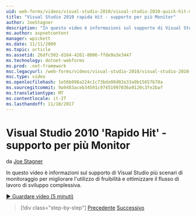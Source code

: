 ```yaml
---
uid: web-forms/videos/visual-studio-2010/visual-studio-2010-quick-hit-multi-monitor-support
title: "Visual Studio 2010 rapida Hit - supporto per più Monitor"
author: JoeStagner
description: "In questo video è informazioni sul supporto di Visual Studio più scenari di monitoraggio per migliorare l'utilizzo di fruibilità e ottimizzare l'intero..."
ms.author: aspnetcontent
manager: wpickett
ms.date: 11/11/2009
ms.topic: article
ms.assetid: 26dfc502-d164-4261-8006-ffde9a3e3447
ms.technology: dotnet-webforms
ms.prod: .net-framework
msc.legacyurl: /web-forms/videos/visual-studio-2010/visual-studio-2010-quick-hit-multi-monitor-support
msc.type: video
ms.openlocfilehash: 1e56b098a224c1c73bda98d02e33a9b15657b78a
ms.sourcegitcommit: 9a9483aceb34591c97451997036a9120c3fe2baf
ms.translationtype: MT
ms.contentlocale: it-IT
ms.lasthandoff: 11/10/2017
---
```

<a name="visual-studio-2010-quick-hit---multi-monitor-support"></a>Visual Studio 2010 'Rapido Hit' - supporto per più Monitor
====================
da [Joe Stagner](https://github.com/JoeStagner)

In questo video è informazioni sul supporto di Visual Studio più scenari di monitoraggio per migliorare l'utilizzo di fruibilità e ottimizzare il flusso di lavoro di sviluppo complessiva. 

[&#9654; Guardare video (5 minuti)](https://channel9.msdn.com/Blogs/ASP-NET-Site-Videos/visual-studio-2010-quick-hit-multi-monitor-support)

>[!div class="step-by-step"]
[Precedente](visual-studio-2010-quick-hit-intellisense-smart-lists.md)
[Successivo](visual-studio-2010-quick-hit-new-web-project-template.md)

